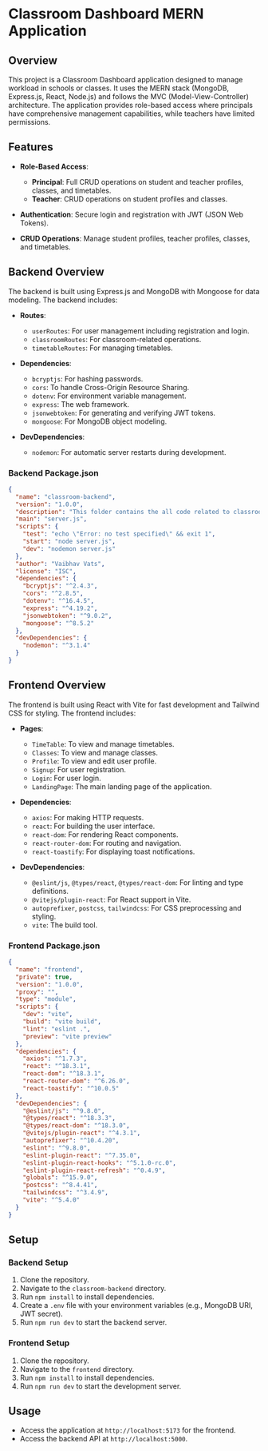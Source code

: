 # Classroom Dashboard MERN Application

## Overview

This project is a Classroom Dashboard application designed to manage workload in schools or classes. It uses the MERN stack (MongoDB, Express.js, React, Node.js) and follows the MVC (Model-View-Controller) architecture. The application provides role-based access where principals have comprehensive management capabilities, while teachers have limited permissions.

## Features

- **Role-Based Access**:
  - **Principal**: Full CRUD operations on student and teacher profiles, classes, and timetables.
  - **Teacher**: CRUD operations on student profiles and classes.
  
- **Authentication**: Secure login and registration with JWT (JSON Web Tokens).
- **CRUD Operations**: Manage student profiles, teacher profiles, classes, and timetables.

## Backend Overview

The backend is built using Express.js and MongoDB with Mongoose for data modeling. The backend includes:

- **Routes**:
  - `userRoutes`: For user management including registration and login.
  - `classroomRoutes`: For classroom-related operations.
  - `timetableRoutes`: For managing timetables.

- **Dependencies**:
  - `bcryptjs`: For hashing passwords.
  - `cors`: To handle Cross-Origin Resource Sharing.
  - `dotenv`: For environment variable management.
  - `express`: The web framework.
  - `jsonwebtoken`: For generating and verifying JWT tokens.
  - `mongoose`: For MongoDB object modeling.

- **DevDependencies**:
  - `nodemon`: For automatic server restarts during development.

### Backend Package.json

```json
{
  "name": "classroom-backend",
  "version": "1.0.0",
  "description": "This folder contains the all code related to classroom web app. The code is basically divide into the parts containing model, controllers, utilities as per our need. At last this code base follow MVC architecture.",
  "main": "server.js",
  "scripts": {
    "test": "echo \"Error: no test specified\" && exit 1",
    "start": "node server.js",
    "dev": "nodemon server.js"
  },
  "author": "Vaibhav Vats",
  "license": "ISC",
  "dependencies": {
    "bcryptjs": "^2.4.3",
    "cors": "^2.8.5",
    "dotenv": "^16.4.5",
    "express": "^4.19.2",
    "jsonwebtoken": "^9.0.2",
    "mongoose": "^8.5.2"
  },
  "devDependencies": {
    "nodemon": "^3.1.4"
  }
}
```

## Frontend Overview

The frontend is built using React with Vite for fast development and Tailwind CSS for styling. The frontend includes:

- **Pages**:
  - `TimeTable`: To view and manage timetables.
  - `Classes`: To view and manage classes.
  - `Profile`: To view and edit user profile.
  - `Signup`: For user registration.
  - `Login`: For user login.
  - `LandingPage`: The main landing page of the application.

- **Dependencies**:
  - `axios`: For making HTTP requests.
  - `react`: For building the user interface.
  - `react-dom`: For rendering React components.
  - `react-router-dom`: For routing and navigation.
  - `react-toastify`: For displaying toast notifications.

- **DevDependencies**:
  - `@eslint/js`, `@types/react`, `@types/react-dom`: For linting and type definitions.
  - `@vitejs/plugin-react`: For React support in Vite.
  - `autoprefixer`, `postcss`, `tailwindcss`: For CSS preprocessing and styling.
  - `vite`: The build tool.

### Frontend Package.json

```json
{
  "name": "frontend",
  "private": true,
  "version": "1.0.0",
  "proxy": "",
  "type": "module",
  "scripts": {
    "dev": "vite",
    "build": "vite build",
    "lint": "eslint .",
    "preview": "vite preview"
  },
  "dependencies": {
    "axios": "^1.7.3",
    "react": "^18.3.1",
    "react-dom": "^18.3.1",
    "react-router-dom": "^6.26.0",
    "react-toastify": "^10.0.5"
  },
  "devDependencies": {
    "@eslint/js": "^9.8.0",
    "@types/react": "^18.3.3",
    "@types/react-dom": "^18.3.0",
    "@vitejs/plugin-react": "^4.3.1",
    "autoprefixer": "^10.4.20",
    "eslint": "^9.8.0",
    "eslint-plugin-react": "^7.35.0",
    "eslint-plugin-react-hooks": "^5.1.0-rc.0",
    "eslint-plugin-react-refresh": "^0.4.9",
    "globals": "^15.9.0",
    "postcss": "^8.4.41",
    "tailwindcss": "^3.4.9",
    "vite": "^5.4.0"
  }
}
```

## Setup

### Backend Setup

1. Clone the repository.
2. Navigate to the `classroom-backend` directory.
3. Run `npm install` to install dependencies.
4. Create a `.env` file with your environment variables (e.g., MongoDB URI, JWT secret).
5. Run `npm run dev` to start the backend server.

### Frontend Setup

1. Clone the repository.
2. Navigate to the `frontend` directory.
3. Run `npm install` to install dependencies.
4. Run `npm run dev` to start the development server.

## Usage

- Access the application at `http://localhost:5173` for the frontend.
- Access the backend API at `http://localhost:5000`.

